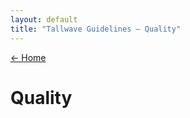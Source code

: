 ```yaml
---
layout: default
title: "Tallwave Guidelines — Quality"
---
```


[&larr; Home](/guidelines)

# Quality
